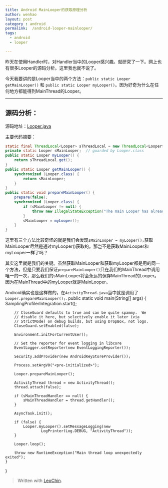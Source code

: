 ```yaml
---
title: Android MainLooper的获取原理分析
author: wenhao
layout: post
category : android
permalink:  /android-looper-mainlooper/
tags: 
  - android
  - looper

---
```


昨天在使用Handler时，对Handler当中的Looper感兴趣。就研究了一下。网上也有很多Looper的源码分析。这里我也就不说了。

今天我要讲的是Looper当中的两个方法：`public static Looper getMainLooper()` 和 `public static Looper myLooper()`。因为好奇为什么在任何地方都能得到MainThread的Looper。

<!--more-->

---
源码分析：
---
源码地址：[Looper.java](https://android.googlesource.com/platform/frameworks/base.git/+/android-4.3_r2/core/java/android/os/Looper.java)

主要代码摘要：

```java
static final ThreadLocal<Looper> sThreadLocal = new ThreadLocal<Looper>();
private static Looper sMainLooper;  // guarded by Looper.class
public static Looper myLooper() {
	return sThreadLocal.get();
}
public static Looper getMainLooper() {
	synchronized (Looper.class) {
		return sMainLooper;
	}
}
public static void prepareMainLooper() {
	prepare(false);
	synchronized (Looper.class) {
		if (sMainLooper != null) {
			throw new IllegalStateException("The main Looper has already been prepared.");
		}
		sMainLooper = myLooper();
	}
}
```


这里有三个方法比较奇怪的就是我们会发现`sMainLooper = myLooper();`获取MainLooper尽然是通过myLooper()获取的。那岂不是获取MainLooper和myLooper一样了吗？

其实这里就是我们的关键。虽然获取MainLooper和获取myLooper都是用的同一个方法，但是只要我们保证`prepareMainLooper()`只在我们的MainThread中调用唯一的一次，那么我们的sMainLooper将会永远的保存MainThread的Looper。因为在MainThread中的myLooper就是MainLooper。

Android确实也是这样做的，在`ActivityThread.java`当中就是调用了`Looper.prepareMainLooper();`.
    public static void main(String[] args) {
        SamplingProfilerIntegration.start();

        // CloseGuard defaults to true and can be quite spammy.  We
        // disable it here, but selectively enable it later (via
        // StrictMode) on debug builds, but using DropBox, not logs.
        CloseGuard.setEnabled(false);

        Environment.initForCurrentUser();

        // Set the reporter for event logging in libcore
        EventLogger.setReporter(new EventLoggingReporter());

        Security.addProvider(new AndroidKeyStoreProvider());

        Process.setArgV0("<pre-initialized>");

        Looper.prepareMainLooper();

        ActivityThread thread = new ActivityThread();
        thread.attach(false);

        if (sMainThreadHandler == null) {
            sMainThreadHandler = thread.getHandler();
        }

        AsyncTask.init();

        if (false) {
            Looper.myLooper().setMessageLogging(new
                    LogPrinter(Log.DEBUG, "ActivityThread"));
        }

        Looper.loop();

        throw new RuntimeException("Main thread loop unexpectedly exited");
    }
}


> Written with [LeoChin](http://leochin.com/).
